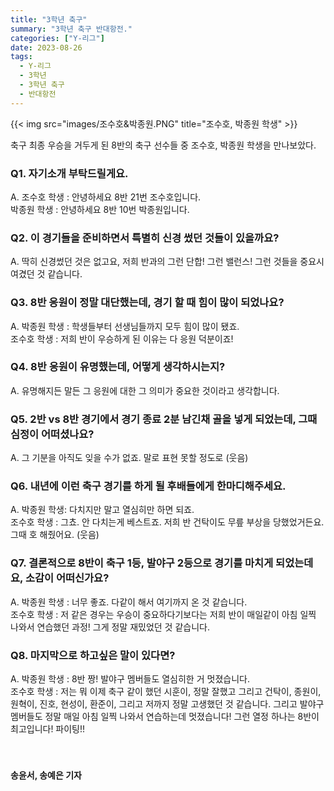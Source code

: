 ```yaml
---
title: "3학년 축구"
summary: "3학년 축구 반대항전."
categories: ["Y-리그"]
date: 2023-08-26
tags:
  - Y-리그
  - 3학년
  - 3학년 축구
  - 반대항전
---
```


{{< img src="images/조수호&박종원.PNG" title="조수호, 박종원 학생" >}}

축구 최종 우승을 거두게 된 8반의 축구 선수들 중 조수호, 박종원 학생을 만나보았다.

### Q1. 자기소개 부탁드릴게요.

A. 조수호 학생 : 안녕하세요 8반 21번 조수호입니다.  
   박종원 학생 : 안녕하세요 8반 10번 박종원입니다.

### Q2. 이 경기들을 준비하면서 특별히 신경 썼던 것들이 있을까요?

A. 딱히 신경썼던 것은 없고요, 저희 반과의 그런 단합! 그런 밸런스! 그런 것들을 중요시 여겼던 것 같습니다.

### Q3. 8반 응원이 정말 대단했는데, 경기 할 때 힘이 많이 되었나요?

A. 박종원 학생 : 학생들부터 선생님들까지 모두 힘이 많이 됐죠.  
   조수호 학생 : 저희 반이 우승하게 된 이유는 다 응원 덕분이죠!

### Q4. 8반 응원이 유명했는데, 어떻게 생각하시는지?

A. 유명해지든 말든 그 응원에 대한 그 의미가 중요한 것이라고 생각합니다.

### Q5. 2반 vs 8반 경기에서 경기 종료 2분 남긴채 골을 넣게 되었는데, 그때 심정이 어떠셨나요?

A. 그 기분을 아직도 잊을 수가 없죠. 말로 표현 못할 정도로 (웃음)

### Q6. 내년에 이런 축구 경기를 하게 될 후배들에게 한마디해주세요.

A. 박종원 학생: 다치지만 말고 열심히만 하면 되죠.  
   조수호 학생 : 그쵸. 안 다치는게 베스트죠. 저희 반 건탁이도 무릎 부상을 당했었거든요. 그때 호 해줬어요. (웃음)

### Q7. 결론적으로 8반이 축구 1등, 발야구 2등으로 경기를 마치게 되었는데요, 소감이 어떠신가요?

A. 박종원 학생 : 너무 좋죠. 다같이 해서 여기까지 온 것 같습니다.  
   조수호 학생 : 저 같은 경우는 우승이 중요하다기보다는 저희 반이 매일같이 아침 일찍 나와서 연습했던 과정! 그게 정말 재밌었던 것 같습니다.

### Q8. 마지막으로 하고싶은 말이 있다면?
A. 박종원 학생 : 8반 짱! 발야구 멤버들도 열심히한 거 멋졌습니다.  
   조수호 학생 : 저는 뭐 이제 축구 같이 했던 시훈이, 정말 잘했고 그리고 건탁이, 종원이, 원혁이, 진호, 현성이, 환준이, 그리고 저까지 정말 고생했던 것 같습니다. 그리고 발야구 멤버들도 정말 매일 아침 일찍 나와서 연습하는데 멋졌습니다! 그런 열정 하나는 8반이 최고입니다! 파이팅!!

ㅤ

#### 송윤서, 송예은 기자